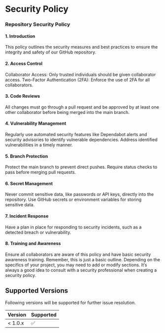 # Security Policy
### Repository Security Policy
#### 1. Introduction
This policy outlines the security measures and best practices to ensure the integrity and safety of our GitHub repository.
#### 2. Access Control
Collaborator Access: Only trusted individuals should be given collaborator access.
Two-Factor Authentication (2FA): Enforce the use of 2FA for all collaborators.
#### 3. Code Reviews
All changes must go through a pull request and be approved by at least one other collaborator before being merged into the main branch.
#### 4. Vulnerability Management
Regularly use automated security features like Dependabot alerts and security advisories to identify vulnerable dependencies.
Address identified vulnerabilities in a timely manner.
#### 5. Branch Protection
Protect the main branch to prevent direct pushes.
Require status checks to pass before merging pull requests.
#### 6. Secret Management
Never commit sensitive data, like passwords or API keys, directly into the repository.
Use GitHub secrets or environment variables for storing sensitive data.
#### 7. Incident Response
Have a plan in place for responding to security incidents, such as a detected breach or vulnerability.
#### 8. Training and Awareness
Ensure all collaborators are aware of this policy and have basic security awareness training.
Remember, this is just a basic outline. Depending on the specifics of your project, you may need to add or modify sections. It’s always a good idea to consult with a security professional when creating a security policy.

## Supported Versions

Following versions will be supported for further issue resolution.

| Version | Supported          |
| ------- | ------------------ |
| < 1.0.x   | :white_check_mark: |

